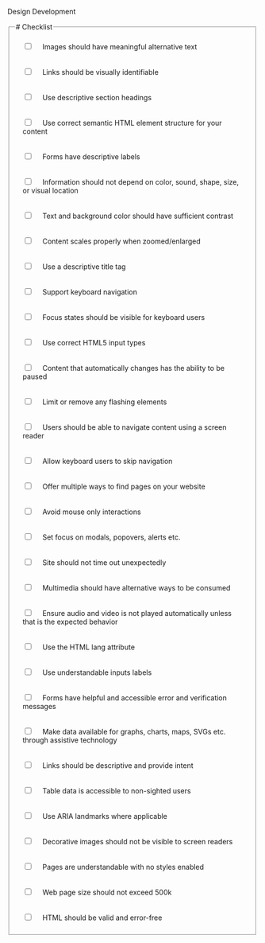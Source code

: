 <style>
    .check-div {
        padding: 1rem;
    }
    .check-div > label {
        margin-left: 1rem;
    }
</style>

<!-- TODO: Chips for future use -->

<calcite-chip appearance="solid" color="blue" icon="palette" scale="s">Design</calcite-chip>
<calcite-chip appearance="solid" color="yellow" icon="code" scale="s">Development</calcite-chip>

<fieldset>
    <legend># Checklist</legend>

<div class="check-div">
    <input type="checkbox" name="1" id="1">
    <label for="1">Images should have meaningful alternative text</label>
</div>
<div class="check-div">
    <input type="checkbox" name="2" id="2">
    <label for="2">Links should be visually identifiable</label>
</div>
<div class="check-div">
    <input type="checkbox" name="3" id="3">
    <label for="3">Use descriptive section headings</label>
</div>
<div class="check-div">
    <input type="checkbox" name="4" id="4">
    <label for="4">Use correct semantic HTML element structure for your content</label>
</div>
<div class="check-div">
    <input type="checkbox" name="5" id="5">
    <label for="5">Forms have descriptive labels</label>
</div>
<div class="check-div">
    <input type="checkbox" name="6" id="6">
    <label for="6">Information should not depend on color, sound, shape, size, or visual location</label>
</div>
<div class="check-div">
    <input type="checkbox" name="7" id="7">
    <label for="7">Text and background color should have sufficient contrast</label>
</div>
<div class="check-div">
    <input type="checkbox" name="8" id="8">
    <label for="8">Content scales properly when zoomed/enlarged</label>
</div>
<div class="check-div">
    <input type="checkbox" name="9" id="9">
    <label for="9">Use a descriptive title tag</label>
</div>
<div class="check-div">
    <input type="checkbox" name="10" id="10">
    <label for="10">Support keyboard navigation</label>
</div>
<div class="check-div">
    <input type="checkbox" name="11" id="11">
    <label for="11">Focus states should be visible for keyboard users</label>
</div>
<div class="check-div">
    <input type="checkbox" name="12" id="12">
    <label for="12">Use correct HTML5 input types</label>
</div>
<div class="check-div">
    <input type="checkbox" name="13" id="13">
    <label for="13">Content that automatically changes has the ability to be paused</label>
</div>
<div class="check-div">
    <input type="checkbox" name="14" id="14">
    <label for="14">Limit or remove any flashing elements</label>
</div>
<div class="check-div">
    <input type="checkbox" name="15" id="15">
    <label for="15">Users should be able to navigate content using a screen reader</label>
</div>
<div class="check-div">
    <input type="checkbox" name="16" id="16">
    <label for="16">Allow keyboard users to skip navigation</label>
</div>
<div class="check-div">
    <input type="checkbox" name="17" id="17">
    <label for="17">Offer multiple ways to find pages on your website</label>
</div>
<div class="check-div">
    <input type="checkbox" name="18" id="18">
    <label for="18">Avoid mouse only interactions</label>
</div>
<div class="check-div">
    <input type="checkbox" name="19" id="19">
    <label for="19">Set focus on modals, popovers, alerts etc.</label>
</div>
<div class="check-div">
    <input type="checkbox" name="20" id="20">
    <label for="20">Site should not time out unexpectedly</label>
</div>
<div class="check-div">
    <input type="checkbox" name="21" id="21">
    <label for="21">Multimedia should have alternative ways to be consumed</label>
</div>
<div class="check-div">
    <input type="checkbox" name="22" id="22">
    <label for="22">Ensure audio and video is not played automatically unless that is the expected behavior</label>
</div>
<div class="check-div">
    <input type="checkbox" name="23" id="23">
    <label for="23">Use the HTML lang attribute</label>
</div>
<div class="check-div">
    <input type="checkbox" name="24" id="24">
    <label for="24">Use understandable inputs labels</label>
</div>
<div class="check-div">
    <input type="checkbox" name="25" id="25">
    <label for="25">Forms have helpful and accessible error and verification messages</label>
</div>
<div class="check-div">
    <input type="checkbox" name="26" id="26">
    <label for="26">Make data available for graphs, charts, maps, SVGs etc. through assistive technology</label>
</div>
<div class="check-div">
    <input type="checkbox" name="27" id="27">
    <label for="27">Links should be descriptive and provide intent</label>
</div>
<div class="check-div">
    <input type="checkbox" name="28" id="28">
    <label for="28">Table data is accessible to non-sighted users</label>
</div>
<div class="check-div">
    <input type="checkbox" name="29" id="29">
    <label for="29">Use ARIA landmarks where applicable</label>
</div>
<div class="check-div">
    <input type="checkbox" name="30" id="30">
    <label for="30">Decorative images should not be visible to screen readers</label>
</div>
<div class="check-div">
    <input type="checkbox" name="31" id="31">
    <label for="31">Pages are understandable with no styles enabled</label>
</div>
<div class="check-div">
    <input type="checkbox" name="32" id="32">
    <label for="32">Web page size should not exceed 500k</label>
</div>
<div class="check-div">
    <input type="checkbox" name="33" id="33">
    <label for="33">HTML should be valid and error-free</label>
</div>
</fieldset>
